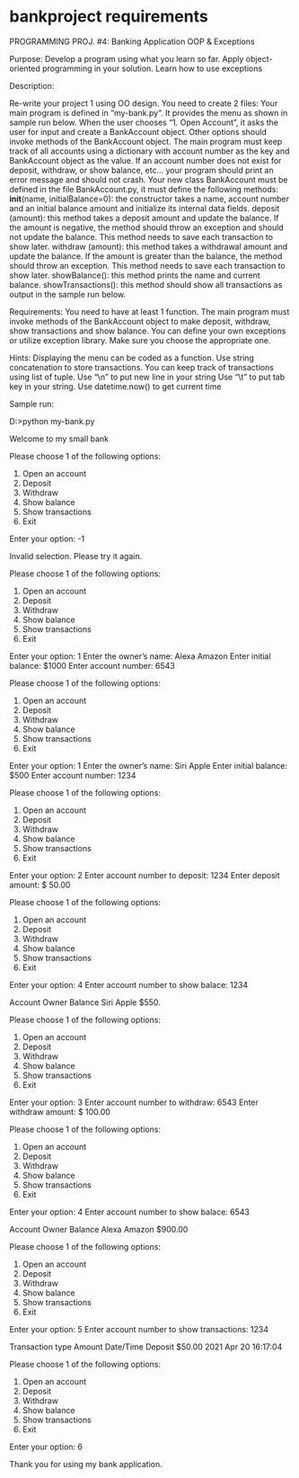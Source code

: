 # bankproject requirements

PROGRAMMING PROJ. #4: Banking Application OOP & Exceptions

Purpose:
Develop a program using what you learn so far.
Apply object-oriented programming in your solution.
Learn how to use exceptions

Description:

Re-write your project 1 using OO design.  You need to create 2 files:
Your main program is defined in “my-bank.py”.  It provides the menu as shown in sample run below. When the user chooses “1. Open Account”, it asks the user for input and create a BankAccount object.  Other options should invoke methods of the BankAccount object.  The main program must keep track of all accounts using a dictionary with account number as the key and BankAccount object as the value.
If an account number does not exist for deposit, withdraw, or show balance, etc… your program should print an error message and should not crash.
Your new class BankAccount must be defined in the file BankAccount.py, it must define the following methods:
__init__(name, initialBalance=0): the constructor takes a name, account number and an initial balance amount and initialize its internal data fields.
deposit (amount): this method takes a deposit amount and update the balance.  If the amount is negative, the method should throw an exception and should not update the balance.  This method needs to save each transaction to show later.
withdraw (amount): this method takes a withdrawal amount and update the balance.  If the amount is greater than the balance, the method should throw an exception.  This method needs to save each transaction to show later.
showBalance(): this method prints the name and current balance.
showTransactions(): this method should show all transactions as output in the sample run below.



Requirements:
You need to have at least 1 function.
The main program must invoke methods of the BankAccount object to make deposit, withdraw, show transactions and show balance.
You can define your own exceptions or utilize exception library.  Make sure you choose the appropriate one.

Hints:
Displaying the menu can be coded as a function.
Use string concatenation to store transactions.
You can keep track of transactions using list of tuple.
Use “\n” to put new line in your string
Use “\t” to put tab key in your string. 
Use datetime.now() to get current time


Sample run:

D:\>python my-bank.py

Welcome to my small bank

Please choose 1 of the following options:
  1. Open an account
  2. Deposit
  3. Withdraw
  4. Show balance
  5. Show transactions
  6. Exit

Enter your option: -1

Invalid selection. Please try it again.

Please choose 1 of the following options:
  1. Open an account
  2. Deposit
  3. Withdraw
  4. Show balance
  5. Show transactions
  6. Exit

Enter your option: 1
Enter the owner’s name: Alexa Amazon
Enter initial balance: $1000
Enter account number: 6543


Please choose 1 of the following options:
  1. Open an account
  2. Deposit
  3. Withdraw
  4. Show balance
  5. Show transactions
  6. Exit

Enter your option: 1
Enter the owner’s name: Siri Apple
Enter initial balance: $500
Enter account number: 1234


Please choose 1 of the following options:
  1. Open an account
  2. Deposit
  3. Withdraw
  4. Show balance
  5. Show transactions
  6. Exit


Enter your option: 2
Enter account number to deposit: 1234
Enter deposit amount: $ 50.00

Please choose 1 of the following options:
  1. Open an account
  2. Deposit
  3. Withdraw
  4. Show balance
  5. Show transactions
  6. Exit

Enter your option: 4
Enter account number to show balace: 1234

Account Owner     Balance
Siri Apple        $550.

Please choose 1 of the following options:
  1. Open an account
  2. Deposit
  3. Withdraw
  4. Show balance
  5. Show transactions
  6. Exit

Enter your option: 3
Enter account number to withdraw: 6543
Enter withdraw amount: $ 100.00

Please choose 1 of the following options:
  1. Open an account
  2. Deposit
  3. Withdraw
  4. Show balance
  5. Show transactions
  6. Exit

Enter your option: 4
Enter account number to show balace: 6543

Account Owner     Balance
Alexa Amazon      $900.00


Please choose 1 of the following options:
  1. Open an account
  2. Deposit
  3. Withdraw
  4. Show balance
  5. Show transactions
  6. Exit


Enter your option: 5
Enter account number to show transactions: 1234


Transaction type   Amount    Date/Time
Deposit            $50.00    2021 Apr 20 16:17:04 


Please choose 1 of the following options:
  1. Open an account
  2. Deposit
  3. Withdraw
  4. Show balance
  5. Show transactions
  6. Exit


Enter your option: 6

Thank you for using my bank application.



